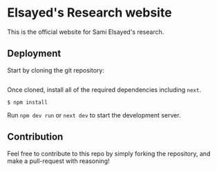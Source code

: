 # Elsayed's Research website

This is the official website for Sami Elsayed's research.

## Deployment

Start by cloning the git repository:

```$ git clone https://github.com/selsayed25/research.git
```

Once cloned, install all of the required dependencies including ``next``.

```
$ npm install
```

Run ``npm dev run`` or ``next dev`` to start the development server.

## Contribution

Feel free to contribute to this repo by simply forking the repository, and make a pull-request with reasoning!